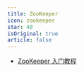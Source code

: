 ```yaml
---
title: ZooKeeper
icon: zookeeper
star: 40
isOriginal: true
article: false
---
```


* [ZooKeeper 入门教程](Zookeeper.md)